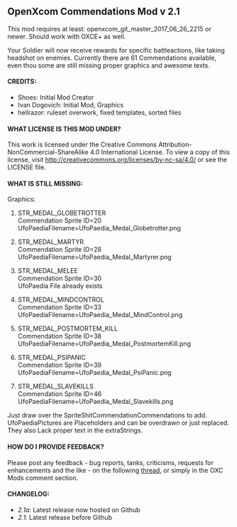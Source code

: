 OpenXcom Commendations Mod v 2.1
--------------------------------

This mod requires at least: openxcom_git_master_2017_06_26_2215 or newer. Should work with OXCE+ as well.

Your Soldier will now receive rewards for specific battleactions, like taking headshot on enemies.
Currently there are 61 Commendations available, even thou some are still missing proper graphics and awesome texts.


#### CREDITS:
- Shoes: Initial Mod Creator
- Ivan Dogovich: Initial Mod, Graphics
- hellrazor: ruleset overwork, fixed templates, sorted files


#### WHAT LICENSE IS THIS MOD UNDER?
This work is licensed under the Creative Commons Attribution-NonCommercial-ShareAlike 4.0 International License. To view a copy of this license, visit http://creativecommons.org/licenses/by-nc-sa/4.0/
or see the LICENSE file.

#### WHAT IS STILL MISSING:
Graphics:
1. STR_MEDAL_GLOBETROTTER  
   Commendation Sprite ID=20  
   UfoPaediaFilename=UfoPaedia_Medal_Globetrotter.png  

2. STR_MEDAL_MARTYR  
   Commendation Sprite ID=28  
   UfoPaediaFilename=UfoPaedia_Medal_Martyrer.png

3. STR_MEDAL_MELEE  
   Commendation Sprite ID=30  
   UfoPaedia File already exists
4. STR_MEDAL_MINDCONTROL  
   Commendation Sprite ID=33  
   UfoPaediaFilename=UfoPaedia_Medal_MindControl.png
5. STR_MEDAL_POSTMORTEM_KILL  
   Commendation Sprite ID=38  
   UfoPaediaFilename=UfoPaedia_Medal_PostmortemKill.png
6. STR_MEDAL_PSIPANIC  
   Commendation Sprite ID=39  
   UfoPaediaFilename=UfoPaedia_Medal_PsiPanic.png
7. STR_MEDAL_SLAVEKILLS  
   Commendation Sprite ID=46  
   UfoPaediaFilename=UfoPaedia_Medal_Slavekills.png

Just draw over the SpriteShitCommendationCommendations to add.
UfoPaediaPictures are Placeholders and can be overdrawn or just replaced.
They also Lack proper text in the extraStrings.

#### HOW DO I PROVIDE FEEDBACK?
Please post any feedback - bug reports, tanks, criticisms, requests for enhancements and the like - on the following [thread](http://openxcom.org/forum/index.php?topic=3048.0), or simply in the OXC Mods comment section.

#### CHANGELOG:
 - *2.1a*: Latest release now hosted on Github
 - *2.1*: Latest release before Github
